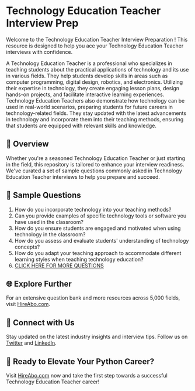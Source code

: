 # Technology Education Teacher Interview Prep

Welcome to the Technology Education Teacher Interview Preparation ! This resource is designed to help you ace your Technology Education Teacher interviews with confidence.

A Technology Education Teacher is a professional who specializes in teaching students about the practical applications of technology and its use in various fields. They help students develop skills in areas such as computer programming, digital design, robotics, and electronics. Utilizing their expertise in technology, they create engaging lesson plans, design hands-on projects, and facilitate interactive learning experiences. Technology Education Teachers also demonstrate how technology can be used in real-world scenarios, preparing students for future careers in technology-related fields. They stay updated with the latest advancements in technology and incorporate them into their teaching methods, ensuring that students are equipped with relevant skills and knowledge.

## 🚀 Overview

Whether you're a seasoned Technology Education Teacher or just starting in the field, this repository is tailored to enhance your interview readiness. We've curated a set of sample questions commonly asked in Technology Education Teacher interviews to help you prepare and succeed.

## 📝 Sample Questions

1. How do you incorporate technology into your teaching methods?
2. Can you provide examples of specific technology tools or software you have used in the classroom?
3. How do you ensure students are engaged and motivated when using technology in the classroom?
4. How do you assess and evaluate students' understanding of technology concepts?
5. How do you adapt your teaching approach to accommodate different learning styles when teaching technology education?
6. [CLICK HERE FOR MORE QUESTIONS](https://hireabo.com/job/4_0_20/Technology%20Education%20Teacher)

## 🌐 Explore Further

For an extensive question bank and more resources across 5,000 fields, visit [HireAbo.com](https://www.hireabo.com).

## 📱 Connect with Us

Stay updated on the latest industry insights and interview tips. Follow us on [Twitter](https://twitter.com/hireabo) and [LinkedIn](https://www.linkedin.com/in/hire-abo-3609972a8/).

## 🚀 Ready to Elevate Your Python Career?

Visit [HireAbo.com](https://www.hireabo.com) now and take the first step towards a successful Technology Education Teacher career!